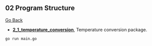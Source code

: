 ## 02 Program Structure
[Go Back](https://github.com/franlopezm/golang_first_steps/blob/main/README.md)

- **[2_1_temperature_conversion](https://github.com/franlopezm/golang_first_steps/tree/main/02_exercises/2.1)**, Temperature conversion package.

`go run main.go`